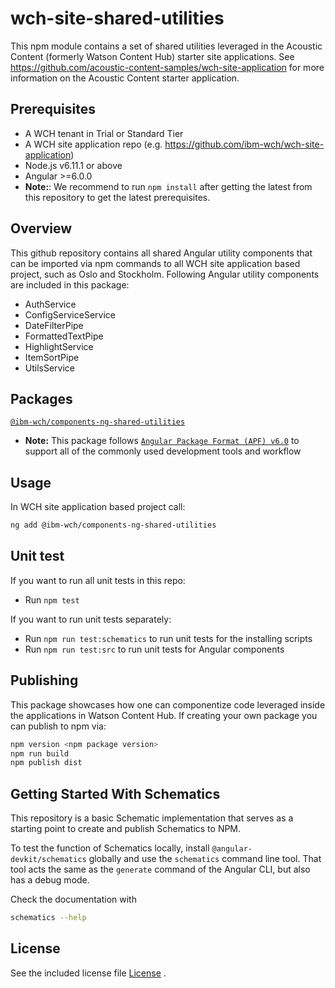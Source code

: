 # wch-site-shared-utilities
This npm module contains a set of shared utilities leveraged in the Acoustic Content (formerly Watson Content Hub) starter site applications. See https://github.com/acoustic-content-samples/wch-site-application for more information on the Acoustic Content starter application.

## Prerequisites

* A WCH tenant in Trial or Standard Tier
* A WCH site application repo (e.g. https://github.com/ibm-wch/wch-site-application)
* Node.js v6.11.1 or above
* Angular >=6.0.0
* **Note:**: We recommend to run `npm install` after getting the latest from this repository to get the latest prerequisites. 

## Overview
This github repository contains all shared Angular utility components that can be imported via npm commands to all WCH site application based project, such as Oslo and Stockholm. Following Angular utility components are included in this package:

* AuthService
* ConfigServiceService
* DateFilterPipe
* FormattedTextPipe
* HighlightService
* ItemSortPipe
* UtilsService

## Packages
[`@ibm-wch/components-ng-shared-utilities`](https://www.npmjs.com/package/@ibm-wch/components-ng-shared-utilities)
* **Note:** This package follows [`Angular Package Format (APF) v6.0`](https://docs.google.com/document/d/1CZC2rcpxffTDfRDs6p1cfbmKNLA6x5O-NtkJglDaBVs) to support all of the commonly used development tools and workflow


## Usage

In WCH site application based project call:

```bash
ng add @ibm-wch/components-ng-shared-utilities
```



## Unit test

If you want to run all unit tests in this repo:
* Run `npm test`

If you want to run unit tests separately:
* Run `npm run test:schematics` to run unit tests for the installing scripts
* Run `npm run test:src` to run unit tests for Angular components

## Publishing

This package showcases how one can componentize code leveraged inside the applications in Watson Content Hub. If creating your own package you can publish to npm via:

```bash
npm version <npm package version>
npm run build
npm publish dist
```

## Getting Started With Schematics

This repository is a basic Schematic implementation that serves as a starting point to create and publish Schematics to NPM.

To test the function of Schematics locally, install `@angular-devkit/schematics` globally and use the `schematics` command line tool. That tool acts the same as the `generate` command of the Angular CLI, but also has a debug mode.

Check the documentation with
```bash
schematics --help
```



## License

See the included license file [License](LICENSE) .
